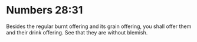 # Numbers 28:31

Besides the regular burnt offering and its grain offering, you shall offer them and their drink offering. See that they are without blemish.
